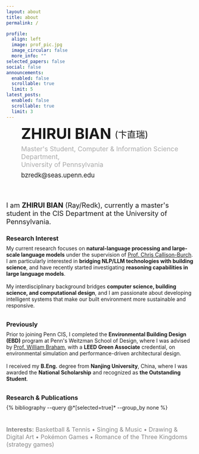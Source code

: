 ```yaml
---
layout: about
title: about
permalink: /

profile:
  align: left
  image: prof_pic.jpg
  image_circular: false
  more_info: ""
selected_papers: false
social: false
announcements:
  enabled: false
  scrollable: true
  limit: 5
latest_posts:
  enabled: false
  scrollable: true
  limit: 3
---
```


<!-- 顶部：照片右侧大名/单位/社交 -->
<div style="display:flex;align-items:flex-start;gap:2.5rem;flex-wrap:wrap;">
  <div style="flex:0 0 auto;max-width:320px;"></div>
  <div style="flex:1 1 320px;min-width:260px;max-width:480px;display:flex;flex-direction:column;justify-content:flex-start;height:100%;">
    <div style="font-size:2.5rem;font-weight:bold;text-transform:uppercase;line-height:1.1;">ZHIRUI BIAN <span style="font-size:1.5rem;font-weight:normal;vertical-align:middle;">(卞直瑞)</span></div>
    <div style="font-size:1.1rem;margin:0.5rem 0 0.5rem 0;color:#aaa;">Master's Student, Computer & Information Science Department,<br>University of Pennsylvania</div>
    <div style="font-size:1.05rem;margin-bottom:1.2rem;">bzredk@seas.upenn.edu</div>
    <div style="margin-top:auto;display:flex;align-items:center;gap:0.7em;">
      <a href="mailto:bzredk@seas.upenn.edu"><i class="fas fa-envelope fa-2x"></i></a>
      <a href="mailto:bzr962166649@gmail.com"><i class="fas fa-envelope-open fa-2x"></i></a>
      <a href="https://www.linkedin.com/in/zhirui-bian-65857526b/" target="_blank"><i class="fab fa-linkedin fa-2x"></i></a>
      <a href="https://scholar.google.com.hk/citations?user=vmCWvc8AAAAJ&hl=zh-CN" target="_blank"><i class="ai ai-google-scholar-square ai-2x"></i></a>
    </div>
  </div>
</div>

<!-- 照片下方：自我介绍 -->
<div style="max-width:1200px;margin:2.5rem auto 1.5rem auto;font-size:1.15rem;">
I am <b>ZHIRUI BIAN</b> (Ray/Redk), currently a master's student in the CIS Department at the University of Pennsylvania.
</div>

<!-- 纵向结构：Research Interest、Previously、Research & Publications -->
<div style="max-width:1200px;margin:0 auto 2.5rem auto;">
  <div style="margin-bottom:2rem;">
    <h3 style="margin-bottom:0.5rem;">Research Interest</h3>
    My current research focuses on <b>natural-language processing and large-scale language models</b> under the supervision of <a href="https://www.cis.upenn.edu/~ccb/" target="_blank">Prof. Chris Callison-Burch</a>. I am particularly interested in <b>bridging NLP/LLM technologies with building science</b>, and have recently started investigating <b>reasoning capabilities in large language models</b>.<br><br>
    My interdisciplinary background bridges <b>computer science, building science, and computational design</b>, and I am passionate about developing intelligent systems that make our built environment more sustainable and responsive.
  </div>
  <div style="margin-bottom:2rem;">
    <h3 style="margin-bottom:0.5rem;">Previously</h3>
    Prior to joining Penn CIS, I completed the <b>Environmental Building Design (EBD)</b> program at Penn's Weitzman School of Design, where I was advised by <a href="https://www.design.upenn.edu/people/william-w-braham" target="_blank">Prof. William Braham</a>, with a <b>LEED Green Associate</b> credential, on environmental simulation and performance-driven architectural design.<br><br>
    I received my <b>B.Eng.</b> degree from <b>Nanjing University</b>, China, where I was awarded the <b>National Scholarship</b> and recognized as <b>the Outstanding Student</b>.
  </div>
  <div style="margin-bottom:2rem;">
    <h3 style="margin-bottom:0.5rem;"><a href="#research-publications" id="research-publications" style="color:inherit;text-decoration:none;">Research & Publications</a></h3>
    <div class="publications">
      {% bibliography --query @*[selected=true]* --group_by none %}
    </div>
  </div>
</div>

<!-- Interests -->
<div style="margin:1.5rem 0 1.5rem 0;font-size:1rem;color:#888;"><b>Interests:</b> Basketball & Tennis &bull; Singing & Music &bull; Drawing & Digital Art &bull; Pokémon Games &bull; Romance of the Three Kingdoms (strategy games)</div>
